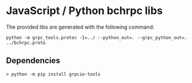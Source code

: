 # JavaScript / Python bchrpc libs
The provided libs are generated with the following command:

```
python -m grpc_tools.protoc -I=../ --python_out=. --grpc_python_out=. ../bchrpc.proto
```

## Dependencies

```
> python -m pip install grpcio-tools
```
